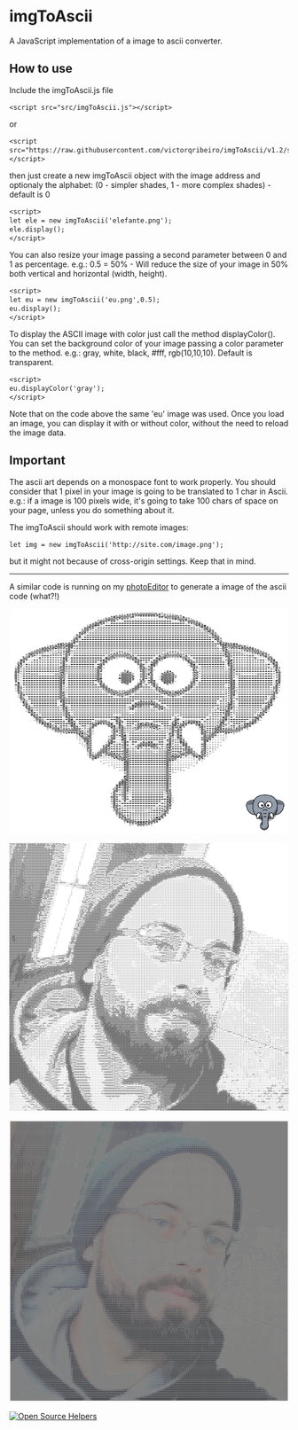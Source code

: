 # imgToAscii

A JavaScript implementation of a image to ascii converter.

## How to use

Include the imgToAscii.js file
```
<script src="src/imgToAscii.js"></script>
```
or
```
<script src="https://raw.githubusercontent.com/victorqribeiro/imgToAscii/v1.2/src/imgToAscii.js"></script>

```
then just create a new imgToAscii object with the image address and optionaly the alphabet: (0 - simpler shades, 1 - more complex shades) - default is 0

```
<script>
let ele = new imgToAscii('elefante.png');
ele.display();
</script>
```

You can also resize your image passing a second parameter between 0 and 1 as percentage. e.g.: 0.5 = 50% - Will reduce the size of your image in 50% both vertical and horizontal (width, height).

```
<script>
let eu = new imgToAscii('eu.png',0.5);
eu.display();
</script>
```

To display the ASCII image with color just call the method displayColor(). You can set the background color of your image passing a color parameter to the method. e.g.: gray, white, black, #fff, rgb(10,10,10). Default is transparent.

```
<script>
eu.displayColor('gray');
</script>
```

Note that on the code above the same 'eu' image was used. Once you load an image, you can display it with or without color, without the need to reload the image data.

## Important

The ascii art depends on a monospace font to work properly. You should consider that 1 pixel in your image is going to be translated to 1 char in Ascii. e.g.: if a image is 100 pixels wide, it's going to take 100 chars of space on your page, unless you do something about it.

The imgToAscii should work with remote images:
```
let img = new imgToAscii('http://site.com/image.png');
```
but it might not because of cross-origin settings. Keep that in mind.

----

A similar code is running on my [photoEditor](https://victorribeiro.com/photoEditor) to generate a image of the ascii code (what?!)

![result](img/ele.png)

![result](img/eu-ascii.png)

![result](img/eu-ascii-color.png)

[![Open Source Helpers](https://www.codetriage.com/victorqribeiro/imgtoascii/badges/users.svg)](https://www.codetriage.com/victorqribeiro/imgtoascii)
